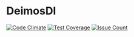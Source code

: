 # DeimosDI

[![Code Climate](https://codeclimate.com/github/REZ1DENT3/DeimosDI/badges/gpa.svg)](https://codeclimate.com/github/REZ1DENT3/DeimosDI)
[![Test Coverage](https://codeclimate.com/github/REZ1DENT3/DeimosDI/badges/coverage.svg)](https://codeclimate.com/github/REZ1DENT3/DeimosDI/coverage)
[![Issue Count](https://codeclimate.com/github/REZ1DENT3/DeimosDI/badges/issue_count.svg)](https://codeclimate.com/github/REZ1DENT3/DeimosDI)